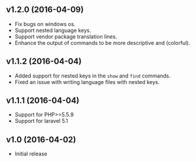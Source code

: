 ## v1.2.0 (2016-04-09)
- Fix bugs on windows os.
- Support nested language keys.
- Support vendor package translation lines.
- Enhance the output of commands to be more descriptive and (colorful).

## v1.1.2 (2016-04-04)
- Added support for nested keys in the `show` and `find` commands.
- Fixed an issue with writing language files with nested keys.

## v1.1.1 (2016-04-04)
- Support for PHP>=5.5.9
- Support for laravel 5.1

## v1.0 (2016-04-02)
- Initial release